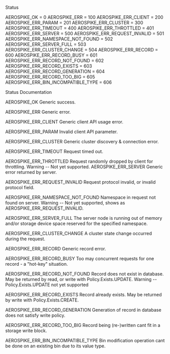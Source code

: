 Status

AEROSPIKE_OK = 0
AEROSPIKE_ERR = 100
AEROSPIKE_ERR_CLIENT = 200
AEROSPIKE_ERR_PARAM = 201
AEROSPIKE_ERR_CLUSTER = 300
AEROSPIKE_ERR_TIMEOUT = 400
AEROSPIKE_ERR_THROTTLED = 401
AEROSPIKE_ERR_SERVER = 500
AEROSPIKE_ERR_REQUEST_INVALID = 501
AEROSPIKE_ERR_NAMESPACE_NOT_FOUND = 502
AEROSPIKE_ERR_SERVER_FULL = 503
AEROSPIKE_ERR_CLUSTER_CHANGE = 504
AEROSPIKE_ERR_RECORD = 600
AEROSPIKE_ERR_RECORD_BUSY = 601
AEROSPIKE_ERR_RECORD_NOT_FOUND = 602
AEROSPIKE_ERR_RECORD_EXISTS = 603
AEROSPIKE_ERR_RECORD_GENERATION = 604
AEROSPIKE_ERR_RECORD_TOO_BIG = 605
AEROSPIKE_ERR_BIN_INCOMPATIBLE_TYPE = 606


Status Documentation

AEROSPIKE_OK								Generic success.

AEROSPIKE_ERR								Generic error.

AEROSPIKE_ERR_CLIENT						Generic client API usage error.

AEROSPIKE_ERR_PARAM							Invalid client API parameter.

AEROSPIKE_ERR_CLUSTER						Generic cluster discovery & connection error.

AEROSPIKE_ERR_TIMEOUT						Request timed out. 

AEROSPIKE_ERR_THROTTLED						Request randomly dropped by client for throttling.
											Warning -- Not yet supported. 
AEROSPIKE_ERR_SERVER						Generic error returned by server.

AEROSPIKE_ERR_REQUEST_INVALID				Request protocol invalid, or invalid protocol field.

AEROSPIKE_ERR_NAMESPACE_NOT_FOUND			Namespace in request not found on server.
											Warning -- Not yet supported, shows as AEROSPIKE_ERR_REQUEST_INVALID.

AEROSPIKE_ERR_SERVER_FULL					The server node is running out of memory and/or storage device space 
											reserved for the specified namespace. 

AEROSPIKE_ERR_CLUSTER_CHANGE				A cluster state change occurred during the request. 

AEROSPIKE_ERR_RECORD						Generic record error.

AEROSPIKE_ERR_RECORD_BUSY					Too may concurrent requests for one record - a "hot-key" situation.

AEROSPIKE_ERR_RECORD_NOT_FOUND				Record does not exist in database. May be returned by read, or 
											write with Policy.Exists.UPDATE.
											Warning -- Policy.Exists.UPDATE not yet supported

AEROSPIKE_ERR_RECORD_EXISTS					Record already exists. May be returned by write with Policy.Exists.CREATE.

AEROSPIKE_ERR_RECORD_GENERATION				Generation of record in database does not satisfy write policy.

AEROSPIKE_ERR_RECORD_TOO_BIG				Record being (re-)written cant fit in a storage write block.

AEROSPIKE_ERR_BIN_INCOMPATIBLE_TYPE			Bin modification operation cant be done on an existing bin due to its value type. 
